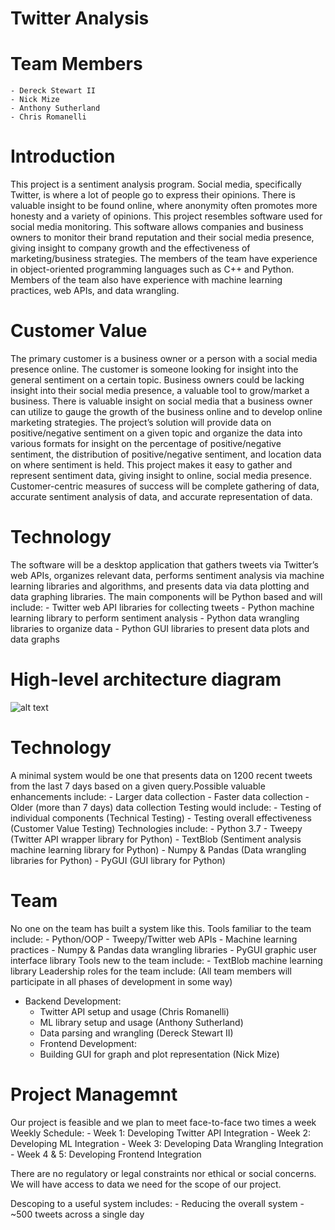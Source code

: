 # Twitter Analysis
# Team Members
    - Dereck Stewart II
    - Nick Mize
    - Anthony Sutherland
    - Chris Romanelli

# Introduction
This project is a sentiment analysis program. Social media, specifically Twitter, is where a lot of people go to express their opinions. There is valuable insight to be found online, where anonymity often promotes more honesty and a variety of opinions. This project resembles software used for social media monitoring. This software allows companies and business owners to monitor their brand reputation and their social media presence, giving insight to company growth and the effectiveness of marketing/business strategies. The members of the team have experience in object-oriented programming languages such as C++ and Python. Members of the team also have experience with machine learning practices, web APIs, and data wrangling.

# Customer Value
The primary customer is a business owner or a person with a social media presence online. The customer is someone looking for insight into the general sentiment on a certain topic. Business owners could be lacking insight into their social media presence, a valuable tool to grow/market a business. There is valuable insight on social media that a business owner can utilize to gauge the growth of the business online and to develop online marketing strategies. The project’s solution will provide data on positive/negative sentiment on a given topic and organize the data into various formats for insight on the percentage of positive/negative sentiment, the distribution of positive/negative sentiment, and location data on where sentiment is held. This project makes it easy to gather and represent sentiment data, giving insight to online, social media presence. Customer-centric measures of success will be complete gathering of data, accurate sentiment analysis of data, and accurate representation of data.

# Technology
The software will be a desktop application that gathers tweets via Twitter’s web APIs, organizes relevant data, performs sentiment analysis via machine learning libraries and algorithms, and presents data via data plotting and data graphing libraries.
The main components will be Python based and will include:
    - Twitter web API libraries for collecting tweets
    - Python machine learning library to perform sentiment analysis
    - Python data wrangling libraries to organize data
    - Python GUI libraries to present data plots and data graphs

# High-level architecture diagram
![alt text](https://github.com/derecksdev/SentimentAnalysis/blob/main/image.jpg?raw=true)
# Technology
A minimal system would be one that presents data on 1200 recent tweets from the last 7 days based on a given query.Possible valuable enhancements include:
    - Larger data collection
    - Faster data collection
    - Older (more than 7 days) data collection
Testing would include:
    - Testing of individual components (Technical Testing)
    - Testing overall effectiveness (Customer Value Testing)
Technologies include:
    - Python 3.7
    - Tweepy (Twitter API wrapper library for Python)
    - TextBlob (Sentiment analysis machine learning library for Python)
    - Numpy & Pandas (Data wrangling libraries for Python)
    - PyGUI (GUI library for Python)

# Team
No one on the team has built a system like this.
Tools familiar to the team include:
    - Python/OOP
    - Tweepy/Twitter web APIs
    - Machine learning practices
    - Numpy & Pandas data wrangling libraries
    - PyGUI graphic user interface library
Tools new to the team include:
    - TextBlob machine learning library
Leadership roles for the team include: (All team members will participate in all phases of development in some way)
 - Backend Development:
    - Twitter API setup and usage (Chris Romanelli)
    - ML library setup and usage (Anthony Sutherland)
    - Data parsing and wrangling (Dereck Stewart II)
    - Frontend Development:
    - Building GUI for graph and plot representation (Nick Mize)

# Project Managemnt
Our project is feasible and we plan to meet face-to-face two times a week
Weekly Schedule:
    - Week 1: Developing Twitter API Integration
    - Week 2: Developing ML Integration
    - Week 3: Developing Data Wrangling Integration
    - Week 4 & 5: Developing Frontend Integration

There are no regulatory or legal constraints nor ethical or social concerns. We will have access to data we need for the scope of our project.

Descoping to a useful system includes:
    - Reducing the overall system
        - ~500 tweets across a single day

